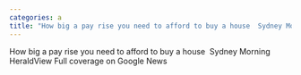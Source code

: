 ```yaml
---
categories: a
title: "How big a pay rise you need to afford to buy a house  Sydney Morning Herald"
---
```

How big a pay rise you need to afford to buy a house&nbsp;&nbsp;Sydney Morning HeraldView Full coverage on Google News